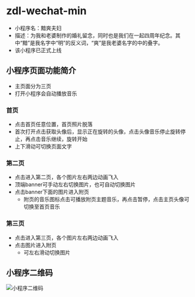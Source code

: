 # zdl-wechat-min
* 小程序名：黯爽夫妇
* 描述：为我和老婆制作的婚礼留念，同时也是我们在一起四周年纪念。其中“黯”是我名字中“明”的反义词，“爽”是我老婆名字的中的叠字。
* 该小程序已正式上线

## 小程序页面功能简介
* 主页面分为三页
* 打开小程序会自动播放音乐
### 首页
* 点击首页任意位置，首页照片脱落
* 首次打开点击获取头像后，显示正在旋转的头像，点击头像音乐停止旋转停止，再点击音乐继续，旋转开始 
* 上下滑动可切换页面文字
### 第二页
* 点击进入第二页，各个图片左右两边动画飞入
* 顶端banner可手动左右切换图片，也可自动切换图片
* 点击banner下面的图片进入附页
  * 附页的音乐图标点击可播放附页主题音乐，再点击暂停，点击主页头像可切换至首页音乐
### 第三页
* 点击进入第三页，各个图片左右两边动画飞入
* 点击图片进入附页
  * 可左右滑动切换图片

## 小程序二维码
![小程序二维码](https://github.com/ZDLegend/zdl-wechat-min/blob/master/md-image/wx_min.jpg)